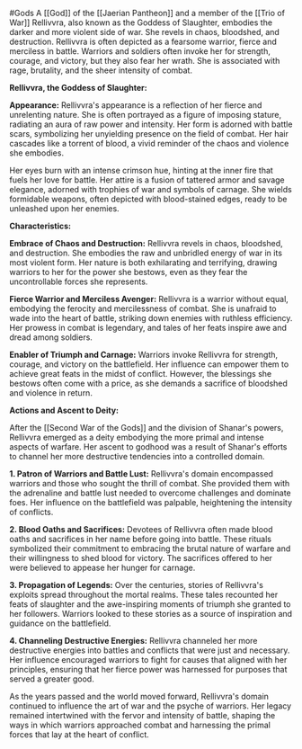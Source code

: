 #Gods 
A [[God]] of the [[Jaerian Pantheon]] and a member of the [[Trio of War]]
Rellivvra, also known as the Goddess of Slaughter, embodies the darker and more violent side of war. She revels in chaos, bloodshed, and destruction. Rellivvra is often depicted as a fearsome warrior, fierce and merciless in battle. Warriors and soldiers often invoke her for strength, courage, and victory, but they also fear her wrath. She is associated with rage, brutality, and the sheer intensity of combat.

**Rellivvra, the Goddess of Slaughter:**

**Appearance:**
Rellivvra's appearance is a reflection of her fierce and unrelenting nature. She is often portrayed as a figure of imposing stature, radiating an aura of raw power and intensity. Her form is adorned with battle scars, symbolizing her unyielding presence on the field of combat. Her hair cascades like a torrent of blood, a vivid reminder of the chaos and violence she embodies.

Her eyes burn with an intense crimson hue, hinting at the inner fire that fuels her love for battle. Her attire is a fusion of tattered armor and savage elegance, adorned with trophies of war and symbols of carnage. She wields formidable weapons, often depicted with blood-stained edges, ready to be unleashed upon her enemies.

**Characteristics:**

**Embrace of Chaos and Destruction:** Rellivvra revels in chaos, bloodshed, and destruction. She embodies the raw and unbridled energy of war in its most violent form. Her nature is both exhilarating and terrifying, drawing warriors to her for the power she bestows, even as they fear the uncontrollable forces she represents.

**Fierce Warrior and Merciless Avenger:** Rellivvra is a warrior without equal, embodying the ferocity and mercilessness of combat. She is unafraid to wade into the heart of battle, striking down enemies with ruthless efficiency. Her prowess in combat is legendary, and tales of her feats inspire awe and dread among soldiers.

**Enabler of Triumph and Carnage:** Warriors invoke Rellivvra for strength, courage, and victory on the battlefield. Her influence can empower them to achieve great feats in the midst of conflict. However, the blessings she bestows often come with a price, as she demands a sacrifice of bloodshed and violence in return.

**Actions and Ascent to Deity:**

After the [[Second War of the Gods]] and the division of Shanar's powers, Rellivvra emerged as a deity embodying the more primal and intense aspects of warfare. Her ascent to godhood was a result of Shanar's efforts to channel her more destructive tendencies into a controlled domain.

**1. Patron of Warriors and Battle Lust:** Rellivvra's domain encompassed warriors and those who sought the thrill of combat. She provided them with the adrenaline and battle lust needed to overcome challenges and dominate foes. Her influence on the battlefield was palpable, heightening the intensity of conflicts.

**2. Blood Oaths and Sacrifices:** Devotees of Rellivvra often made blood oaths and sacrifices in her name before going into battle. These rituals symbolized their commitment to embracing the brutal nature of warfare and their willingness to shed blood for victory. The sacrifices offered to her were believed to appease her hunger for carnage.

**3. Propagation of Legends:** Over the centuries, stories of Rellivvra's exploits spread throughout the mortal realms. These tales recounted her feats of slaughter and the awe-inspiring moments of triumph she granted to her followers. Warriors looked to these stories as a source of inspiration and guidance on the battlefield.

**4. Channeling Destructive Energies:** Rellivvra channeled her more destructive energies into battles and conflicts that were just and necessary. Her influence encouraged warriors to fight for causes that aligned with her principles, ensuring that her fierce power was harnessed for purposes that served a greater good.

As the years passed and the world moved forward, Rellivvra's domain continued to influence the art of war and the psyche of warriors. Her legacy remained intertwined with the fervor and intensity of battle, shaping the ways in which warriors approached combat and harnessing the primal forces that lay at the heart of conflict.